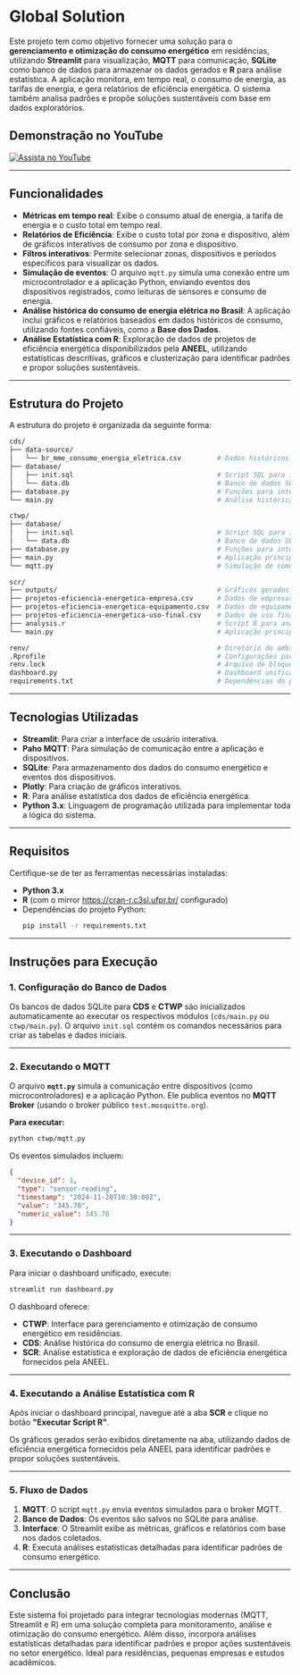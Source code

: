 # Global Solution

Este projeto tem como objetivo fornecer uma solução para o **gerenciamento e otimização do consumo energético** em residências, utilizando **Streamlit** para visualização, **MQTT** para comunicação, **SQLite** como banco de dados para armazenar os dados gerados e **R** para análise estatística. A aplicação monitora, em tempo real, o consumo de energia, as tarifas de energia, e gera relatórios de eficiência energética. O sistema também analisa padrões e propõe soluções sustentáveis com base em dados exploratórios.

## Demonstração no YouTube

[![Assista no YouTube](https://img.youtube.com/vi/EPctkxhwnlY/0.jpg)](https://youtu.be/EPctkxhwnlY)

---

## Funcionalidades

- **Métricas em tempo real**: Exibe o consumo atual de energia, a tarifa de energia e o custo total em tempo real.
- **Relatórios de Eficiência**: Exibe o custo total por zona e dispositivo, além de gráficos interativos de consumo por zona e dispositivo.
- **Filtros interativos**: Permite selecionar zonas, dispositivos e períodos específicos para visualizar os dados.
- **Simulação de eventos**: O arquivo `mqtt.py` simula uma conexão entre um microcontrolador e a aplicação Python, enviando eventos dos dispositivos registrados, como leituras de sensores e consumo de energia.
- **Análise histórica do consumo de energia elétrica no Brasil**: A aplicação inclui gráficos e relatórios baseados em dados históricos de consumo, utilizando fontes confiáveis, como a **Base dos Dados**.
- **Análise Estatística com R**: Exploração de dados de projetos de eficiência energética disponibilizados pela **ANEEL**, utilizando estatísticas descritivas, gráficos e clusterização para identificar padrões e propor soluções sustentáveis.

---

## Estrutura do Projeto

A estrutura do projeto é organizada da seguinte forma:

```bash
cds/
├── data-source/
│   └── br_mme_consumo_energia_eletrica.csv         # Dados históricos do consumo de energia no Brasil
├── database/
│   ├── init.sql                                    # Script SQL para inicializar o banco de dados
│   └── data.db                                     # Banco de dados SQLite (gerado automaticamente)
├── database.py                                     # Funções para interação com o banco de dados
└── main.py                                         # Análise histórica e relatórios do consumo de energia no Brasil

ctwp/
├── database/
│   ├── init.sql                                    # Script SQL para inicializar o banco de dados
│   └── data.db                                     # Banco de dados SQLite (gerado automaticamente)
├── database.py                                     # Funções para interação com o banco de dados
├── main.py                                         # Aplicação principal do Streamlit para eficiência energética
└── mqtt.py                                         # Simulação de comunicação via MQTT

scr/
├── outputs/                                        # Gráficos gerados pelo script R
├── projetos-eficiencia-energetica-empresa.csv      # Dados de empresas
├── projetos-eficiencia-energetica-equipamento.csv  # Dados de equipamentos
├── projetos-eficiencia-energetica-uso-final.csv    # Dados de uso final
├── analysis.r                                      # Script R para análise exploratória
└── main.py                                         # Aplicação principal do Streamlit para exibir gráficos e executar o script R

renv/                                               # Diretório do ambiente isolado R (gerenciado pelo renv)
.Rprofile                                           # Configurações para inicialização do ambiente R
renv.lock                                           # Arquivo de bloqueio do renv para reproduzir o ambiente R
dashboard.py                                        # Dashboard unificado para CTWP, CDS e SCR
requirements.txt                                    # Dependências do projeto
```

---

## Tecnologias Utilizadas

- **Streamlit**: Para criar a interface de usuário interativa.
- **Paho MQTT**: Para simulação de comunicação entre a aplicação e dispositivos.
- **SQLite**: Para armazenamento dos dados do consumo energético e eventos dos dispositivos.
- **Plotly**: Para criação de gráficos interativos.
- **R**: Para análise estatística dos dados de eficiência energética.
- **Python 3.x**: Linguagem de programação utilizada para implementar toda a lógica do sistema.

---

## Requisitos

Certifique-se de ter as ferramentas necessárias instaladas:

- **Python 3.x**
- **R** (com o mirror <https://cran-r.c3sl.ufpr.br/> configurado)
- Dependências do projeto Python:
  ```bash
  pip install -r requirements.txt
  ```

---

## Instruções para Execução

### 1. Configuração do Banco de Dados

Os bancos de dados SQLite para **CDS** e **CTWP** são inicializados automaticamente ao executar os respectivos módulos (`cds/main.py` ou `ctwp/main.py`). O arquivo `init.sql` contém os comandos necessários para criar as tabelas e dados iniciais.

---

### 2. Executando o MQTT

O arquivo **`mqtt.py`** simula a comunicação entre dispositivos (como microcontroladores) e a aplicação Python. Ele publica eventos no **MQTT Broker** (usando o broker público `test.mosquitto.org`).

**Para executar:**

```bash
python ctwp/mqtt.py
```

Os eventos simulados incluem:

```json
{
  "device_id": 1,
  "type": "sensor-reading",
  "timestamp": "2024-11-20T10:30:00Z",
  "value": "345.78",
  "numeric_value": 345.78
}
```

---

### 3. Executando o Dashboard

Para iniciar o dashboard unificado, execute:

```bash
streamlit run dashboard.py
```

O dashboard oferece:
- **CTWP**: Interface para gerenciamento e otimização de consumo energético em residências.
- **CDS**: Análise histórica do consumo de energia elétrica no Brasil.
- **SCR**: Análise estatística e exploração de dados de eficiência energética fornecidos pela ANEEL.

---

### 4. Executando a Análise Estatística com R

Após iniciar o dashboard principal, navegue até a aba **SCR** e clique no botão **"Executar Script R"**.

Os gráficos gerados serão exibidos diretamente na aba, utilizando dados de eficiência energética fornecidos pela ANEEL para identificar padrões e propor soluções sustentáveis.

---

### 5. Fluxo de Dados

1. **MQTT**: O script `mqtt.py` envia eventos simulados para o broker MQTT.
2. **Banco de Dados**: Os eventos são salvos no SQLite para análise.
3. **Interface**: O Streamlit exibe as métricas, gráficos e relatórios com base nos dados coletados.
4. **R**: Executa análises estatísticas detalhadas para identificar padrões de consumo energético.

---

## Conclusão

Este sistema foi projetado para integrar tecnologias modernas (MQTT, Streamlit e R) em uma solução completa para monitoramento, análise e otimização do consumo energético. Além disso, incorpora análises estatísticas detalhadas para identificar padrões e propor ações sustentáveis no setor energético. Ideal para residências, pequenas empresas e estudos acadêmicos.
